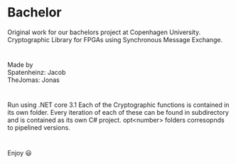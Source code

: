 # Bachelor
Original work for our bachelors project at Copenhagen University.  
Cryptographic Library for FPGAs using Synchronous Message Exchange.
#
Made by  
Spatenheinz: Jacob  
TheJomas: Jonas
#
Run using .NET core 3.1
Each of the Cryptographic functions is contained in its own folder. Every iteration of each of these can be found in subdirectory and is contained as its own C# project. opt\<number\> folders corresopnds to pipelined versions.
#
Enjoy :smiley:
